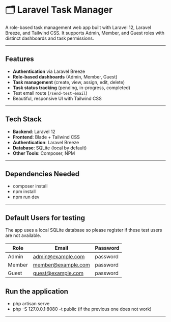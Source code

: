# 🗂️ Laravel Task Manager

A role-based task management web app built with Laravel 12, Laravel Breeze, and Tailwind CSS. It supports Admin, Member, and Guest roles with distinct dashboards and task permissions.

---

##  Features

- **Authentication** via Laravel Breeze
- **Role-based dashboards** (Admin, Member, Guest)
- **Task management** (create, view, assign, edit, delete)
- **Task status tracking** (pending, in-progress, completed)
- Test email route (`/send-test-email`)
- Beautiful, responsive UI with Tailwind CSS

---

## Tech Stack

- **Backend**: Laravel 12
- **Frontend**: Blade + Tailwind CSS
- **Authentication**: Laravel Breeze
- **Database**: SQLite (local by default)
- **Other Tools**: Composer, NPM

---

## Dependencies Needed
- composer install
- npm install
- npm run dev

---

## Default Users for testing
The app uses a local SQLite database so please register if these test users are not available.

| Role   | Email                                         | Password |
| ------ | --------------------------------------------- | -------- |
| Admin  | [admin@example.com](mailto:admin@example.com) | password |
| Member | [member@example.com](mailto:member@example.com) | password |
| Guest | [guest@example.com](mailto:guest@example.com) | password |




## Run the application 
- php artisan serve
- php -S 127.0.0.1:8080 -t public (if the previous one does not work)

 --- 


